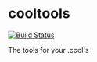# cooltools

[![Build Status](https://travis-ci.org/mirnylab/cooltools.svg?branch=master)](https://travis-ci.org/mirnylab/cooltools)

The tools for your .cool's

